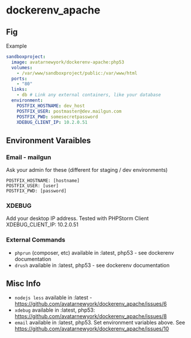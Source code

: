 dockerenv_apache
================

## Fig
Example
```yml
sandboxproject:
  image: avatarnewyork/dockerenv-apache:php53
  volumes:
    - /var/www/sandboxproject/public:/var/www/html
  ports:
    - "80"
  links: 
    - db # Link any external containers, like your database
  environment:
    POSTFIX_HOSTNAME: dev_host
    POSTFIX_USER: postmaster@dev.mailgun.com
    POSTFIX_PWD: somesecretpassword
    XDEBUG_CLIENT_IP: 10.2.0.51
```
## Environment Varaibles
### Email - mailgun
Ask your admin for these (different for staging / dev environments)
```
POSTFIX_HOSTNAME: [hostname]
POSTFIX_USER: [user]
POSTFIX_PWD: [password]
```

### XDEBUG
Add your desktop IP address.  Tested with PHPStorm Client
XDEBUG_CLIENT_IP: 10.2.0.51

### External Commands
* `phprun` (composer, etc) available in :latest, php53 - see dockerenv documentation
* `drush` available in :latest, php53 - see dockerenv documentation

## Misc Info
* `nodejs less` available in :latest - https://github.com/avatarnewyork/dockerenv_apache/issues/6
* `xdebug` available in :latest, php53: https://github.com/avatarnewyork/dockerenv_apache/issues/8
* `email` available in :latest, php53.  Set environment variables above.  See https://github.com/avatarnewyork/dockerenv_apache/issues/10

